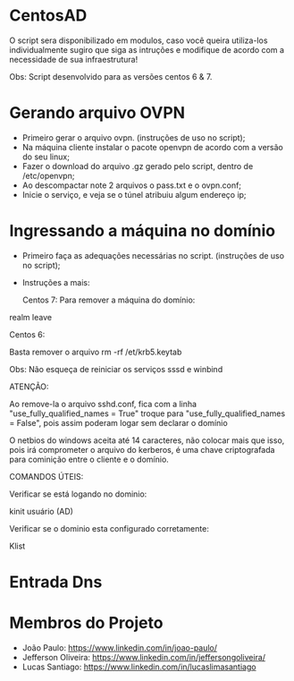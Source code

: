 # CentosAD

  O script sera disponibilizado em modulos, caso você queira utiliza-los individualmente sugiro que siga as intruções e modifique de acordo com a necessidade de sua infraestrutura!
  
  Obs: Script desenvolvido para as versões centos 6 & 7.


# Gerando arquivo OVPN

* Primeiro gerar o arquivo ovpn. (instruções de uso no script);
* Na máquina cliente instalar o pacote openvpn de acordo com a versão do seu linux;
* Fazer o download do arquivo .gz gerado pelo script, dentro de /etc/openvpn;
* Ao descompactar note 2 arquivos o pass.txt e o ovpn.conf;
* Inicie o serviço, e veja se o túnel atribuiu algum endereço ip;

# Ingressando a máquina no domínio

* Primeiro faça as adequações necessárias no script. (instruções de uso no script);
* Instruções a mais:

  Centos 7:
Para remover a máquina do domínio:

realm leave

  Centos 6:
 
 Basta remover o arquivo rm -rf /et/krb5.keytab

Obs: Não esqueça de reiniciar os serviços sssd e winbind

  ATENÇÃO:

  Ao remove-la o arquivo sshd.conf, fica com a linha "use_fully_qualified_names = True" troque para "use_fully_qualified_names = False", pois assim poderam logar sem declarar o domínio
 
   O netbios do windows aceita até 14 caracteres, não colocar mais que isso, pois irá comprometer o arquivo do kerberos, é uma chave criptografada para cominição entre o cliente e o domínio.
   
   COMANDOS ÚTEIS:
  
  Verificar se está logando no dominio:
  
  kinit usuário (AD)
   
   Verificar se o dominio esta configurado corretamente:
   
  Klist

# Entrada Dns 


# Membros do Projeto

* João Paulo: https://www.linkedin.com/in/joao-paulo/
* Jefferson Oliveira: https://www.linkedin.com/in/jeffersongoliveira/
* Lucas Santiago: https://www.linkedin.com/in/lucaslimasantiago


